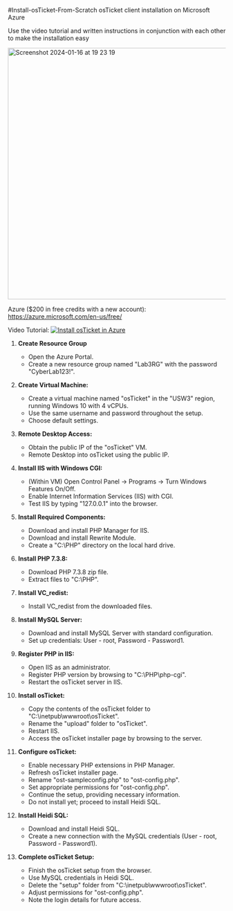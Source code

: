 #Install-osTicket-From-Scratch
osTicket client installation on Microsoft Azure

Use the video tutorial and written instructions in conjunction with each other to make the installation easy 



<img width="581" alt="Screenshot 2024-01-16 at 19 23 19" src="https://github.com/chrishernandez9/Install-osTicket-From-Scratch/assets/156137903/e6fc09ad-7448-4fab-b054-2b7a7a96aeda">

Azure ($200 in free credits with a new account): https://azure.microsoft.com/en-us/free/

Video Tutorial: 
[![Install osTicket in Azure]()](https://youtu.be/82hRLTB0-B0)


1. **Create Resource Group**
   - Open the Azure Portal.
   - Create a new resource group named "Lab3RG" with the password "CyberLab123!".

2. **Create Virtual Machine:**
   - Create a virtual machine named "osTicket" in the "USW3" region, running Windows 10 with 4 vCPUs.
   - Use the same username and password throughout the setup.
   - Choose default settings.

3. **Remote Desktop Access:**
   - Obtain the public IP of the "osTicket" VM.
   - Remote Desktop into osTicket using the public IP.

4. **Install IIS with Windows CGI:**
   - (Within VM) Open Control Panel -> Programs -> Turn Windows Features On/Off.
   - Enable Internet Information Services (IIS) with CGI.
   - Test IIS by typing "127.0.0.1" into the browser.

5. **Install Required Components:**
   - Download and install PHP Manager for IIS.
   - Download and install Rewrite Module.
   - Create a "C:\PHP" directory on the local hard drive.

6. **Install PHP 7.3.8:**
   - Download PHP 7.3.8 zip file.
   - Extract files to "C:\PHP".

7. **Install VC_redist:**
   - Install VC_redist from the downloaded files.

8. **Install MySQL Server:**
   - Download and install MySQL Server with standard configuration.
   - Set up credentials: User - root, Password - Password1.

9. **Register PHP in IIS:**
   - Open IIS as an administrator.
   - Register PHP version by browsing to "C:\PHP\php-cgi".
   - Restart the osTicket server in IIS.

10. **Install osTicket:**
    - Copy the contents of the osTicket folder to "C:\inetpub\wwwroot\osTicket".
    - Rename the "upload" folder to "osTicket".
    - Restart IIS.
    - Access the osTicket installer page by browsing to the server.

11. **Configure osTicket:**
    - Enable necessary PHP extensions in PHP Manager.
    - Refresh osTicket installer page.
    - Rename "ost-sampleconfig.php" to "ost-config.php".
    - Set appropriate permissions for "ost-config.php".
    - Continue the setup, providing necessary information.
    - Do not install yet; proceed to install Heidi SQL.

12. **Install Heidi SQL:**
    - Download and install Heidi SQL.
    - Create a new connection with the MySQL credentials (User - root, Password - Password1).

13. **Complete osTicket Setup:**
    - Finish the osTicket setup from the browser.
    - Use MySQL credentials in Heidi SQL.
    - Delete the "setup" folder from "C:\inetpub\wwwroot\osTicket".
    - Adjust permissions for "ost-config.php".
    - Note the login details for future access.


